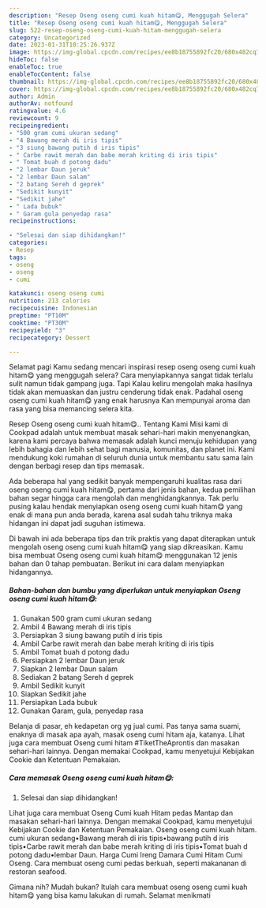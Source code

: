 ```yaml
---
description: "Resep Oseng oseng cumi kuah hitam😋, Menggugah Selera"
title: "Resep Oseng oseng cumi kuah hitam😋, Menggugah Selera"
slug: 522-resep-oseng-oseng-cumi-kuah-hitam-menggugah-selera
category: Uncategorized
date: 2023-01-31T10:25:26.937Z
image: https://img-global.cpcdn.com/recipes/ee8b18755892fc20/680x482cq70/oseng-oseng-cumi-kuah-hitam-foto-resep-utama.jpg
hideToc: false
enableToc: true
enableTocContent: false
thumbnail: https://img-global.cpcdn.com/recipes/ee8b18755892fc20/680x482cq70/oseng-oseng-cumi-kuah-hitam-foto-resep-utama.jpg
cover: https://img-global.cpcdn.com/recipes/ee8b18755892fc20/680x482cq70/oseng-oseng-cumi-kuah-hitam-foto-resep-utama.jpg
author: Admin
authorAv: notfound
ratingvalue: 4.6
reviewcount: 9
recipeingredient:
- "500 gram cumi ukuran sedang"
- "4 Bawang merah di iris tipis"
- "3 siung bawang putih d iris tipis"
- " Carbe rawit merah dan babe merah kriting di iris tipis"
- " Tomat buah d potong dadu"
- "2 lembar Daun jeruk"
- "2 lembar Daun salam"
- "2 batang Sereh d geprek"
- "Sedikit kunyit"
- "Sedikit jahe"
- " Lada bubuk"
- " Garam gula penyedap rasa"
recipeinstructions:

- "Selesai dan siap dihidangkan!"
categories:
- Resep
tags:
- oseng
- oseng
- cumi

katakunci: oseng oseng cumi 
nutrition: 213 calories
recipecuisine: Indonesian
preptime: "PT10M"
cooktime: "PT30M"
recipeyield: "3"
recipecategory: Dessert

---
```



Selamat pagi Kamu sedang mencari inspirasi resep oseng oseng cumi kuah hitam😋 yang menggugah selera? Cara menyiapkannya sangat tidak terlalu sulit namun tidak gampang juga. Tapi Kalau keliru mengolah maka hasilnya tidak akan memuaskan dan justru cenderung tidak enak. Padahal oseng oseng cumi kuah hitam😋 yang enak harusnya Kan mempunyai aroma dan rasa yang bisa memancing selera kita.


Resep Oseng oseng cumi kuah hitam😋.. Tentang Kami Misi kami di Cookpad adalah untuk membuat masak sehari-hari makin menyenangkan, karena kami percaya bahwa memasak adalah kunci menuju kehidupan yang lebih bahagia dan lebih sehat bagi manusia, komunitas, dan planet ini. Kami mendukung koki rumahan di seluruh dunia untuk membantu satu sama lain dengan berbagi resep dan tips memasak.

Ada beberapa hal yang sedikit banyak mempengaruhi kualitas rasa dari oseng oseng cumi kuah hitam😋, pertama dari jenis bahan, kedua pemilihan bahan segar hingga cara mengolah dan menghidangkannya. Tak perlu pusing kalau hendak menyiapkan oseng oseng cumi kuah hitam😋 yang enak di mana pun anda berada, karena asal sudah tahu triknya maka hidangan ini dapat jadi suguhan istimewa.


Di bawah ini ada beberapa tips dan trik praktis yang dapat diterapkan untuk mengolah oseng oseng cumi kuah hitam😋 yang siap dikreasikan. Kamu bisa membuat Oseng oseng cumi kuah hitam😋 menggunakan 12 jenis bahan dan 0 tahap pembuatan. Berikut ini cara dalam menyiapkan hidangannya.

<!--inarticleads1-->

##### Bahan-bahan dan bumbu yang diperlukan untuk menyiapkan Oseng oseng cumi kuah hitam😋:

1. Gunakan 500 gram cumi ukuran sedang
1. Ambil 4 Bawang merah di iris tipis
1. Persiapkan 3 siung bawang putih d iris tipis
1. Ambil  Carbe rawit merah dan babe merah kriting di iris tipis
1. Ambil  Tomat buah d potong dadu
1. Persiapkan 2 lembar Daun jeruk
1. Siapkan 2 lembar Daun salam
1. Sediakan 2 batang Sereh d geprek
1. Ambil Sedikit kunyit
1. Siapkan Sedikit jahe
1. Persiapkan  Lada bubuk
1. Gunakan  Garam, gula, penyedap rasa


Belanja di pasar, eh kedapetan org yg jual cumi. Pas tanya sama suami, enaknya di masak apa ayah, masak oseng cumi hitam aja, katanya. Lihat juga cara membuat Oseng cumi hitam #TiketTheAprontis dan masakan sehari-hari lainnya. Dengan memakai Cookpad, kamu menyetujui Kebijakan Cookie dan Ketentuan Pemakaian. 

<!--inarticleads2-->

##### Cara memasak Oseng oseng cumi kuah hitam😋:


1. Selesai dan siap dihidangkan!

Lihat juga cara membuat Oseng Cumi kuah Hitam pedas Mantap dan masakan sehari-hari lainnya. Dengan memakai Cookpad, kamu menyetujui Kebijakan Cookie dan Ketentuan Pemakaian. Oseng oseng cumi kuah hitam. cumi ukuran sedang•Bawang merah di iris tipis•bawang putih d iris tipis•Carbe rawit merah dan babe merah kriting di iris tipis•Tomat buah d potong dadu•lembar Daun. Harga Cumi Ireng Damara Cumi Hitam Cumi Oseng. Cara membuat oseng cumi pedas berkuah, seperti makananan di restoran seafood. 

Gimana nih? Mudah bukan? Itulah cara membuat oseng oseng cumi kuah hitam😋 yang bisa kamu lakukan di rumah. Selamat menikmati
